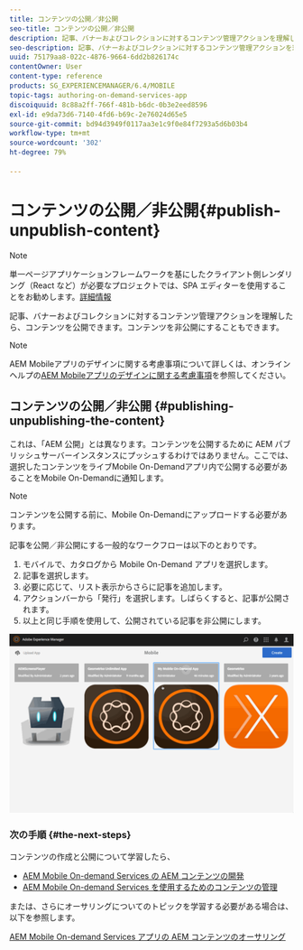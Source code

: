 ```yaml
---
title: コンテンツの公開／非公開
seo-title: コンテンツの公開／非公開
description: 記事、バナーおよびコレクションに対するコンテンツ管理アクションを理解したら、コンテンツの公開についてこのページを参照してください。コンテンツを非公開にすることもできます。
seo-description: 記事、バナーおよびコレクションに対するコンテンツ管理アクションを理解したら、コンテンツの公開についてこのページを参照してください。コンテンツを非公開にすることもできます。
uuid: 75179aa8-022c-4876-9664-6dd2b826174c
contentOwner: User
content-type: reference
products: SG_EXPERIENCEMANAGER/6.4/MOBILE
topic-tags: authoring-on-demand-services-app
discoiquuid: 8c88a2ff-766f-481b-b6dc-0b3e2eed8596
exl-id: e9da73d6-7140-4fd6-b69c-2e76024d65e5
source-git-commit: bd94d3949f0117aa3e1c9f0e84f7293a5d6b03b4
workflow-type: tm+mt
source-wordcount: '302'
ht-degree: 79%

---
```


# コンテンツの公開／非公開{#publish-unpublish-content}

>[!NOTE]
>
>単一ページアプリケーションフレームワークを基にしたクライアント側レンダリング（React など）が必要なプロジェクトでは、SPA エディターを使用することをお勧めします。[詳細情報](/help/sites-developing/spa-overview.md)

記事、バナーおよびコレクションに対するコンテンツ管理アクションを理解したら、コンテンツを公開できます。コンテンツを非公開にすることもできます。

>[!NOTE]
>
>AEM Mobileアプリのデザインに関する考慮事項について詳しくは、オンラインヘルプの[AEM Mobileアプリのデザインに関する考慮事項](https://helpx.adobe.com/jp/digital-publishing-solution/help/design-app.html)を参照してください。

## コンテンツの公開／非公開 {#publishing-unpublishing-the-content}

これは、「AEM 公開」とは異なります。コンテンツを公開するために AEM パブリッシュサーバーインスタンスにプッシュするわけではありません。ここでは、選択したコンテンツをライブMobile On-Demandアプリ内で公開する必要があることをMobile On-Demandに通知します。

>[!NOTE]
>
>コンテンツを公開する前に、Mobile On-Demandにアップロードする必要があります。

記事を公開／非公開にする一般的なワークフローは以下のとおりです。

1. モバイルで、カタログから Mobile On-Demand アプリを選択します。
1. 記事を選択します。
1. 必要に応じて、リスト表示からさらに記事を追加します。
1. アクションバーから「発行」を選択します。しばらくすると、記事が公開されます。
1. 以上と同じ手順を使用して、公開されている記事を非公開にします。

<!-- FAIL >>[!NOTE]
>
>Generally, you should preflight before publishing. See [Previewing with Preflight](/content/docs/en/aem/6-3/administer/mobile-apps/aem-mobile/previewing-with-preflight-on-demand-services.md) for more details.-->

![chlimage_1-9](assets/chlimage_1-9.gif)

### 次の手順 {#the-next-steps}

コンテンツの作成と公開について学習したら、

* [AEM Mobile On-demand Services の AEM コンテンツの開発](/help/mobile/aem-mobile-on-demand.md)
* [AEM Mobile On-demand Services を使用するためのコンテンツの管理](/help/mobile/aem-mobile.md)

または、さらにオーサリングについてのトピックを学習する必要がある場合は、以下を参照します。

[AEM Mobile On-demand Services アプリの AEM コンテンツのオーサリング](/help/mobile/mobile-apps-ondemand.md)
